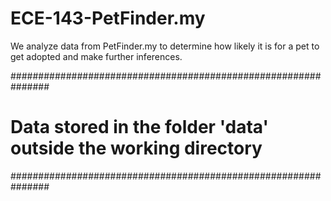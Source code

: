 # ECE-143-PetFinder.my
We analyze data from PetFinder.my to determine how likely it is for a pet to get adopted and make further inferences.

###############################################################
# Data stored in the folder 'data' outside the working directory
###############################################################

